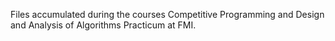 Files accumulated during the courses Competitive Programming and Design and Analysis of Algorithms Practicum at FMI.

